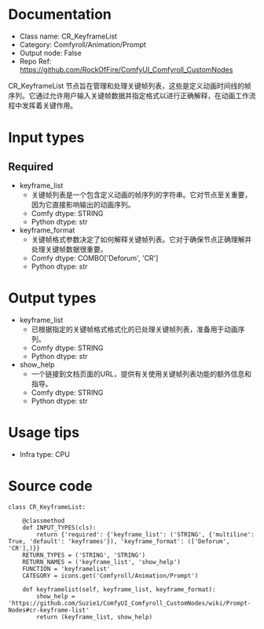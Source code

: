 # Documentation
- Class name: CR_KeyframeList
- Category: Comfyroll/Animation/Prompt
- Output node: False
- Repo Ref: https://github.com/RockOfFire/ComfyUI_Comfyroll_CustomNodes

CR_KeyframeList 节点旨在管理和处理关键帧列表，这些是定义动画时间线的帧序列。它通过允许用户输入关键帧数据并指定格式以进行正确解释，在动画工作流程中发挥着关键作用。

# Input types
## Required
- keyframe_list
    - 关键帧列表是一个包含定义动画的帧序列的字符串。它对节点至关重要，因为它直接影响输出的动画序列。
    - Comfy dtype: STRING
    - Python dtype: str
- keyframe_format
    - 关键帧格式参数决定了如何解释关键帧列表。它对于确保节点正确理解并处理关键帧数据很重要。
    - Comfy dtype: COMBO['Deforum', 'CR']
    - Python dtype: str

# Output types
- keyframe_list
    - 已根据指定的关键帧格式格式化的已处理关键帧列表，准备用于动画序列。
    - Comfy dtype: STRING
    - Python dtype: str
- show_help
    - 一个链接到文档页面的URL，提供有关使用关键帧列表功能的额外信息和指导。
    - Comfy dtype: STRING
    - Python dtype: str

# Usage tips
- Infra type: CPU

# Source code
```
class CR_KeyframeList:

    @classmethod
    def INPUT_TYPES(cls):
        return {'required': {'keyframe_list': ('STRING', {'multiline': True, 'default': 'keyframes'}), 'keyframe_format': (['Deforum', 'CR'],)}}
    RETURN_TYPES = ('STRING', 'STRING')
    RETURN_NAMES = ('keyframe_list', 'show_help')
    FUNCTION = 'keyframelist'
    CATEGORY = icons.get('Comfyroll/Animation/Prompt')

    def keyframelist(self, keyframe_list, keyframe_format):
        show_help = 'https://github.com/Suzie1/ComfyUI_Comfyroll_CustomNodes/wiki/Prompt-Nodes#cr-keyframe-list'
        return (keyframe_list, show_help)
```